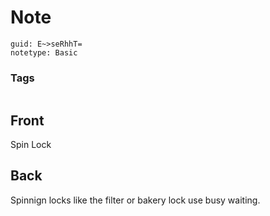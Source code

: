 # Note
```
guid: E~>seRhhT=
notetype: Basic
```

### Tags
```
```

## Front
Spin Lock

## Back
Spinnign locks like the filter or bakery lock use busy waiting.
